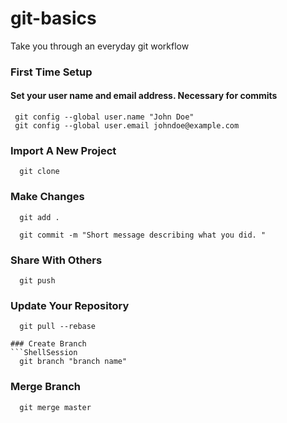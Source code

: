 # git-basics
Take you through an everyday git workflow

### First Time Setup
#### Set your user name and email address. Necessary for commits
```ShellSession
 git config --global user.name "John Doe"
 git config --global user.email johndoe@example.com
```
### Import A New Project
```ShellSession
  git clone
```

### Make Changes
```ShellSession
  git add .
```
```ShellSession
  git commit -m "Short message describing what you did. "
```
  
### Share With Others
```ShellSession
  git push
```

### Update Your Repository
```ShellSession
  git pull --rebase
  
### Create Branch
```ShellSession
  git branch "branch name"
```  
### Merge Branch
```ShellSession
  git merge master
```  
  

